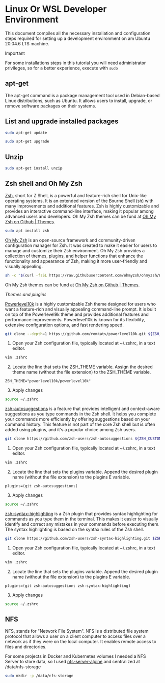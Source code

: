 # Linux Or WSL Developer Environment
This document compiles all the necessary installation and configuration steps required for setting up a development environment on am Ubuntu 20.04.6 LTS machine.

> [!IMPORTANT]
> For some installations steps in this tutorial you will need administrator privileges, so for a better experience, execute with `sudo`

## apt-get
The apt-get command is a package management tool used in Debian-based Linux distributions, such as Ubuntu. It allows users to install, upgrade, or remove software packages on their systems.

## List and upgrade installed packages
```bash
sudo apt-get update 
```
```bash
sudo apt-get upgrade
```

## Unzip
```bash
sudo apt-get install unzip
```

## Zsh shell and Oh My Zsh
[Zsh](https://www.zsh.org/), short for Z Shell, is a powerful and feature-rich shell for Unix-like operating systems. It is an extended version of the Bourne Shell (sh) with many improvements and additional features. Zsh is highly customizable and provides an interactive command-line interface, making it popular among advanced users and developers. Oh My Zsh themes can be fund at [Oh My Zsh on Github | Themes](https://github.com/ohmyzsh/ohmyzsh/tree/master/themes).

```bash
sudo apt install zsh
```
[Oh My Zsh](https://ohmyz.sh/) is an open-source framework and community-driven configuration manager for Zsh. It was created to make it easier for users to manage and customize their Zsh environment. Oh My Zsh provides a collection of themes, plugins, and helper functions that enhance the functionality and appearance of Zsh, making it more user-friendly and visually appealing.
```zsh
sh -c "$(curl -fsSL https://raw.githubusercontent.com/ohmyzsh/ohmyzsh/master/tools/install.sh)"
```

Oh My Zsh themes can be fund at [Oh My Zsh on Github | Themes](https://github.com/ohmyzsh/ohmyzsh/tree/master/themes).


*Themes and plugins*

[Powerlevel10k](https://github.com/romkatv/powerlevel10k ) is a highly customizable Zsh theme designed for users who want a feature-rich and visually appealing command-line prompt. It is built on top of the Powerlevel9k theme and provides additional features and performance improvements. Powerlevel10k is known for its flexibility, extensive configuration options, and fast rendering speed.

```zsh
git clone --depth=1 https://github.com/romkatv/powerlevel10k.git ${ZSH_CUSTOM:-~/.oh-my-zsh/custom}/themes/powerlevel10k
```
1. Open your Zsh configuration file, typically located at ~/.zshrc, in a text editor.
```zsh
vim .zshrc
```
2. Locate the line that sets the ZSH_THEME variable. Assign the desired theme name (without the file extension) to the ZSH_THEME variable.
```
ZSH_THEME="powerlevel10k/powerlevel10k"
```
3. Apply changes
```zsh
source ~/.zshrc
```

[zsh-autosuggestions](https://github.com/zsh-users/zsh-autosuggestions) is a feature that provides intelligent and context-aware suggestions as you type commands in the Zsh shell. It helps you complete your commands more efficiently by offering suggestions based on your command history. This feature is not part of the core Zsh shell but is often added using plugins, and it's a popular choice among Zsh users.

```zsh
git clone https://github.com/zsh-users/zsh-autosuggestions ${ZSH_CUSTOM:-~/.oh-my-zsh/custom}/plugins/zsh-autosuggestions
```
1. Open your Zsh configuration file, typically located at ~/.zshrc, in a text editor.
```zsh
vim .zshrc
```
2. Locate the line that sets the plugins variable. Append the desired plugin name (without the file extension) to the plugins E variable.
```
plugins=(git zsh-autosuggestions)
```
3. Apply changes
```zsh
source ~/.zshrc
```

[zsh-syntax-highlighting](https://github.com/zsh-users/zsh-syntax-highlighting) is a Zsh plugin that provides syntax highlighting for commands as you type them in the terminal. This makes it easier to visually identify and correct any mistakes in your commands before executing them. The syntax highlighting is based on the syntax rules of the Zsh shell.

```zsh
git clone https://github.com/zsh-users/zsh-syntax-highlighting.git $ZSH_CUSTOM/plugins/zsh-syntax-highlighting
```
1. Open your Zsh configuration file, typically located at ~/.zshrc, in a text editor.
```zsh
vim .zshrc
```
2. Locate the line that sets the plugins variable. Append the desired plugin name (without the file extension) to the plugins E variable.
```
plugins=(git zsh-autosuggestions zsh-syntax-highlighting)
```
3. Apply changes
```zsh
source ~/.zshrc
```


## NFS
NFS, stands for "Network File System". NFS is a distributed file system protocol that allows a user on a client computer to access files over a network as if they were on the local computer. It enables remote access to files and directories.

For some projects in Docker and Kubernetes volumes I needed a NFS Server to store data, so I used [nfs-server-alpine](https://hub.docker.com/r/itsthenetwork/nfs-server-alpine) and centralized at /data/nfs-storage
```zsh
sudo mkdir -p /data/nfs-storage
```